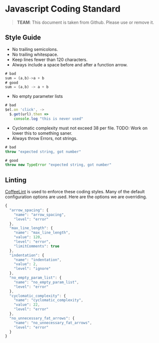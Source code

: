 # Javascript Coding Standard

> **TEAM**: This document is taken from Github. Please use or remove it.

## Style Guide

- No trailing semicolons.
- No trailing whitespace.
- Keep lines fewer than 120 characters.
- Always include a space before and after a function arrow.

```javascript
# bad
sum = (a,b)->a + b
# good
sum = (a,b) -> a + b
```

- No empty parameter lists

```javascript
# bad
$el.on 'click', ->
  $.get(url).then =>
    console.log "this is never used"
```

- Cyclomatic complexity must not exceed 38 per file. TODO: Work on lower this to something saner.
- Always throw Errors, not strings.

```javascript
# bad
throw "expected string, got number"

# good
throw new TypeError "expected string, got number"
```

## Linting

[CoffeeLint](http://www.coffeelint.org/) is used to enforce these coding styles. Many of the default configuration options are used. Here are the options we are overriding.

```javascript
{
  "arrow_spacing": {
    "name": "arrow_spacing",
    "level": "error"
  },
  "max_line_length": {
    "name": "max_line_length",
    "value": 120,
    "level": "error",
    "limitComments": true
  },
  "indentation": {
    "name": "indentation",
    "value": 2,
    "level": "ignore"
  },
  "no_empty_param_list": {
    "name": "no_empty_param_list",
    "level": "error"
  },
  "cyclomatic_complexity": {
    "name": "cyclomatic_complexity",
    "value": 22,
    "level": "error"
  },
  "no_unnecessary_fat_arrows": {
    "name": "no_unnecessary_fat_arrows",
    "level": "error"
  }
}
```